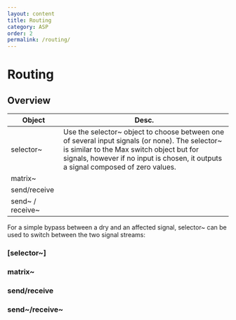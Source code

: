 ```yaml
---
layout: content
title: Routing
category: ASP
order: 2
permalink: /routing/
---
```


# Routing

## Overview

| Object           | Desc.                                                                                                                                                                                                                             |
| ---------------- | --------------------------------------------------------------------------------------------------------------------------------------------------------------------------------------------------------------------------------- |
| selector~        | Use the selector~ object to choose between one of several input signals (or none). The selector~ is similar to the Max switch object but for signals, however if no input is chosen, it outputs a signal composed of zero values. | 
| matrix~          |                                                                                                                                                                                                                                   |
| send/receive     |                                                                                                                                                                                                                                   |
| send~ / receive~ |                                                                                                                                                                                                                                   |


For a simple bypass between a dry and an affected signal, selector~ can be used to switch between the two signal streams:

### [selector~]

### matrix~

### send/receive

### send~/receive~
